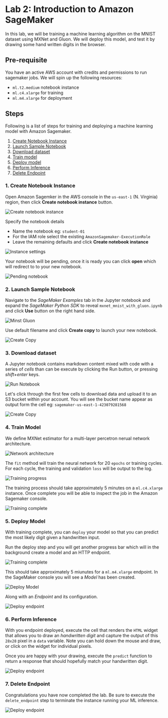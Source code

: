 # Lab 2: Introduction to Amazon SageMaker

In this lab, we will be training a machine learning algorithm on the MNIST dataset using MXNet and Gluon.  We will deploy this model, and test it by drawing some hand written digits in the browser.

## Pre-requisite

You have an active AWS account with credits and permissions to run sagemaker jobs.  We will spin up the following resources:

* `ml.t2.medium` notebook instance  
* `ml.c4.xlarge` for training
* `ml.m4.xlarge` for deployment

## Steps

Following is a list of steps for training and deploying a machine learning model with Amazon Sagemaker.

  1. [Create Notebook Instance](#1-create-notebook-instance)
  2. [Launch Sample Notebook](#2-launch-sample-notebook)
  3. [Download dataset](#3-download-dataset)
  4. [Train model](#4-train-model)
  5. [Deploy model](#5-deploy-model)
  6. [Perform Inference](#6-perform-inference)
  7. [Delete Endpoint](#7-delete-endpoint)

### 1. Create Notebook Instance

Open Amazon Sagemker in the AWS console in the `us-east-1` (N. Virginia) region, then click **Create notebook instance** button.

![Create notebook instance](screenshots/00-create-notebook-instance.png)

Specify the notebook details

* Name the notebook eg: `student-01`
* For the IAM role select the existing `AmazonSagemaker-ExecutionRole`
* Leave the remaining defaults and click **Create notebook instance**

![Instance settings](screenshots/01-notebook-details.png)

Your notebook will be pending, once it is ready you can click **open** which will redirect to to your new notebook.

![Pending notebook](screenshots/02-pending-notebook.png)

### 2. Launch Sample Notebook

Navigate to the *SageMaker Examples* tab in the Jupyter notebook and expand the *SageMaker Python SDK* to reveal `mxnet_mnist_with_gluon.ipynb` and click **Use** button on the right hand side.

![Minst Gluon](screenshots/03-examples-minst-gluon.png)

Use default filename and click **Create copy** to launch your new notebook.

![Create Copy](screenshots/04-create-copy.png)

### 3. Download dataset

A Jupyter notebook contains markdown content mixed with code with a series of *cells* than can be execute by clicking the Run button, or pressing *shift+enter* keys.

![Run Notebook](screenshots/05-run-notebook.png?classes=shadow)

Let's click through the first few cells to download data and upload it to an S3 bucket within your account.  You will see the bucket name appear as output form the cell eg: `sagemaker-us-east-1-423079281568 `

![Create Copy](screenshots/07-download-data.png?classes=shadow)

### 4. Train Model

We define MXNet estimator for a multi-layer percetron nerual network architecture.

![Network architecture](screenshots/08-network-architecture.gif)

The `fit` method will train the neural network for 20 `epochs` or training cycles.  For each cycle, the training and validation `loss` will be output to the log.  

![Training progress](screenshots/08-training-progress.png)

The training process should take approximately 5 minutes on a `ml.c4.xlarge` instance.  Once complete you will be able to inspect the job in the Amazon Sagemaker console.

![Training complete](screenshots/09-training-complete.png)

### 5. Deploy Model

With training complete, you can `deploy` your model so that you can predict the most likely digit given a handwritten input.

Run the deploy step and you will get another progress bar which will in the background create a model and an HTTP endpoint.  

![Training complete](screenshots/10-deploy-progress.png)

This should take approximately 5 miunutes for a `ml.m4.xlarge` endpoint.  In the SageMaker console you will see a *Model* has been created.

![Deploy Model](screenshots/11-deploy-model.png)

Along with an *Endpoint* and its configuration.

![Deploy endpoint](screenshots/12-deploy-endpoint.png)

### 6. Perform Inference

With you endpoint deployed, execute the cell that renders the `HTML` widget that allows you to draw an *handwritten digit* and capture the output of this `28x28` pixel in a `data` variable.  Note you can hold down the mouse and draw, or click on the widget for individual pixels.

Once you are happy with your drawing, execute the `predict` function to return a response that should hopefully match your handwritten digit.

![Deploy endpoint](screenshots/13-perform-inference.png)

### 7. Delete Endpoint

Congratulations you have now completed the lab.  Be sure to execute the `delete_endpoint` step to terminate the instance running your ML inference.

![Deploy endpoint](screenshots/14-delete-endpoint.png)

